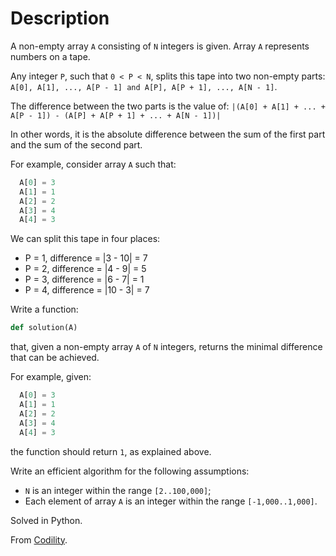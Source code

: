 # Description

A non-empty array `A` consisting of `N` integers is given. Array `A` represents numbers on a tape.

Any integer `P`, such that `0 < P < N`, splits this tape into two non-empty parts: `A[0], A[1], ..., A[P - 1] and A[P], A[P + 1], ..., A[N - 1]`.

The difference between the two parts is the value of: `|(A[0] + A[1] + ... + A[P - 1]) - (A[P] + A[P + 1] + ... + A[N - 1])|`

In other words, it is the absolute difference between the sum of the first part and the sum of the second part.

For example, consider array `A` such that:
```python
  A[0] = 3
  A[1] = 1
  A[2] = 2
  A[3] = 4
  A[4] = 3
```

We can split this tape in four places:

* P = 1, difference = |3 - 10| = 7 
* P = 2, difference = |4 - 9| = 5
* P = 3, difference = |6 - 7| = 1
* P = 4, difference = |10 - 3| = 7


Write a function:
```python
def solution(A)
```

that, given a non-empty array `A` of `N` integers, returns the minimal difference that can be achieved.

For example, given:
```python
  A[0] = 3
  A[1] = 1
  A[2] = 2
  A[3] = 4
  A[4] = 3
```

the function should return `1`, as explained above.

Write an efficient algorithm for the following assumptions:

* `N` is an integer within the range `[2..100,000]`;
* Each element of array `A` is an integer within the range `[-1,000..1,000]`.

Solved in Python.

From [Codility](https://app.codility.com/programmers/lessons/3-time_complexity/tape_equilibrium/).
